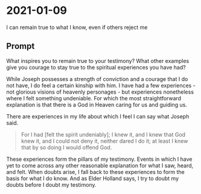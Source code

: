 # 2021-01-09

I can remain true to what I know, even if others reject me

## Prompt

What inspires you to remain true to your testimony? What other examples give you courage to stay true to the spiritual experiences you have had?

While Joseph possesses a strength of conviction and a courage that I do not have, I do feel a certain kinship with him.  I have had a few experiences - not glorious visions of heavenly personages - but experiences nonetheless where I felt something undeniable.  For which the most straightforward explanation is that there is a God in Heaven caring for us and guiding us.

There are experiences in my life about which I feel I can say what Joseph said.  
> For I had [felt the spirit undeniably]; I knew it, and I knew that God knew it, and I could not deny it, neither dared I do it; at least I knew that by so doing I would offend God.

These experiences form the pillars of my testimony.  Events in which I have yet to come across any other reasonable explanation for what I saw, heard, and felt.  When doubts arise, I fall back to these experiences to form the basis for what I do know.  And as Elder Holland says, I try to doubt my doubts before I doubt my testimony.
